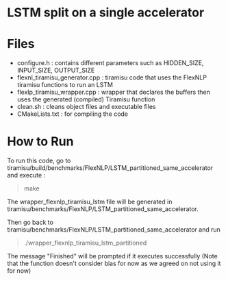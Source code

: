 # LSTM split on a single accelerator
# Files
  - configure.h : contains different parameters such as HIDDEN_SIZE, INPUT_SIZE, OUTPUT_SIZE
  - flexnl_tiramisu_generator.cpp : tiramisu code that uses the FlexNLP tiramisu functions to run an LSTM
  - flexlp_tiramisu_wrapper.cpp : wrapper that declares the buffers then uses the generated (compiled) Tiramisu function
  - clean.sh : cleans object files and executable files
  - CMakeLists.txt : for compiling the code

# How to Run
To run this code, go to tiramisu/build/benchmarks/FlexNLP/LSTM_partitioned_same_accelerator and execute :

> make

The wrapper_flexnlp_tiramisu_lstm file will be generated in tiramisu/benchmarks/FlexNLP/LSTM_partitioned_same_accelerator.

Then go back to tiramisu/benchmarks/FlexNLP/LSTM_partitioned_same_accelerator and run

> ./wrapper_flexnlp_tiramisu_lstm_partitioned

The message "Finished" will  be prompted if it executes successfully (Note that the function doesn't consider bias for now as we agreed on not using it for now)
